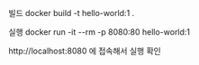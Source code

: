 빌드
docker build -t hello-world:1 .

실행
docker run -it --rm -p 8080:80 hello-world:1

http://localhost:8080 에 접속해서 실행 확인
